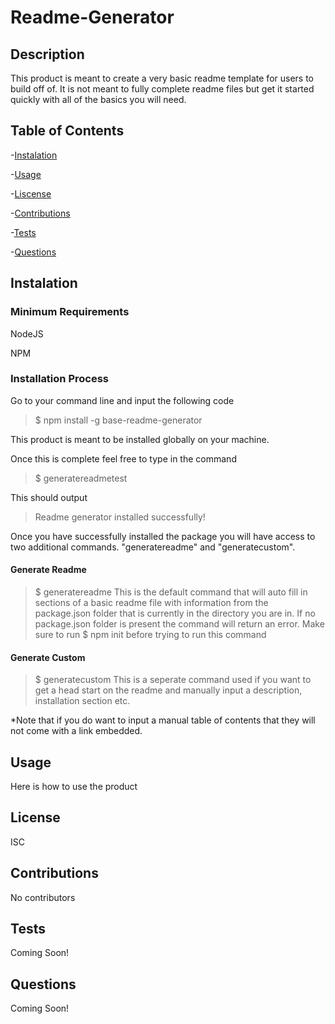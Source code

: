 #  Readme-Generator
## Description
This product is meant to create a very basic readme template for users to build off of. It is not meant to fully complete readme files but get it started quickly with all of the basics you will need.

## Table of Contents
-[Instalation](#instalation)

-[Usage](#usage)

-[Liscense](#liscense)

-[Contributions](#contributions)

-[Tests](#tests)

-[Questions](#questions)

## Instalation 
### Minimum Requirements
NodeJS

NPM

### Installation Process
Go to your command line and input the following code
>$ npm install -g base-readme-generator

This product is meant to be installed globally on your machine.

Once this is complete feel free to type in the command
>$ generatereadmetest

This should output
>Readme generator installed successfully!

Once you have successfully installed the package you will have access to two additional commands. "generatereadme" and
"generatecustom".

#### Generate Readme
>$ generatereadme
This is the default command that will auto fill in sections of a basic readme file with information from the package.json folder that is currently in the directory you are in. If no package.json folder is present the command will return an error. Make sure to run
>$ npm init
before trying to run this command

#### Generate Custom
>$ generatecustom
This is a seperate command used if you want to get a head start on the readme and manually input a description, installation section etc. 

*Note that if you do want to input a manual table of contents that they will not come with a link embedded.


## Usage 
Here is how to use the product

## License 
  ISC

## Contributions
 No contributors

## Tests
 Coming Soon!

## Questions
 Coming Soon!
